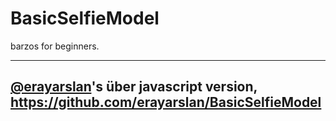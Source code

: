 BasicSelfieModel
================

barzos for beginners.

___
[@erayarslan](https://github.com/erayarslan)'s über javascript version, https://github.com/erayarslan/BasicSelfieModel
---
